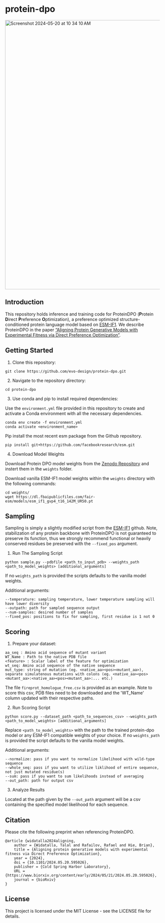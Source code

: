 # protein-dpo

<img width="875" alt="Screenshot 2024-05-20 at 10 34 10 AM" src="https://github.com/evo-design/protein-dpo/assets/63631602/66f67770-0d84-4a28-aa12-36bc2fbc9a52">

## Introduction

This repository holds inference and training code for ProteinDPO (**P**rotein **D**irect **P**reference **O**ptimization), a preference optimized structure-conditioned protein language model based on [ESM-IF1](https://github.com/facebookresearch/esm/tree/main/esm/inverse_folding). We describe ProteinDPO in the paper [“Aligning Protein Generative Models with Experimental Fitness via Direct Preference Optimization”](https://www.biorxiv.org/content/early/2024/05/21/2024.05.20.595026).


## Getting Started

1. Clone this repository:

```
git clone https://github.com/evo-design/protein-dpo.git
```
2. Navigate to the repository directory:

```
cd protein-dpo
```

3. Use conda and pip to install required dependencies:

Use the `environment.yml` file provided in this repository to create and activate a Conda environment with all the necessary dependencies.

```
conda env create -f environment.yml
conda activate <environment_name>
```

Pip install the most recent esm package from the Github repository.

```
pip install git+https://github.com/facebookresearch/esm.git
```

4. Download Model Weights

Download Protein DPO model weights from the [Zenodo Repository](https://doi.org/10.5281/zenodo.11218181) and instert them in the `weights` folder.

Download vanilla ESM-IF1 model weights within the `weights` directory with the following commands:

```
cd weights/
wget https://dl.fbaipublicfiles.com/fair-esm/models/esm_if1_gvp4_t16_142M_UR50.pt
```

## Sampling

Sampling is simply a slightly modified script from the [ESM-IF1](https://github.com/facebookresearch/esm/tree/main/esm/inverse_folding) github. Note, stabilization of any protein backbone with ProteinDPO is not guaranteed to preserve its function, thus we strongly recommend functional or heavily conserved residues be preserved with the `--fixed_pos` argument.

1. Run The Sampling Script

```
python sample.py --pdbfile <path_to_input_pdb> --weights_path <path_to_model_weights> [additional_arguments]
```

If no `weights_path` is provided the scripts defaults to the vanilla model weights.

Additional arguments:

```
--temperature: sampling temperature, lower temperature sampling will have lower diversity
--outpath: path for sampled sequence output
--num-samples: desired number of samples
--fixed_pos: positions to fix for sampling, first residue is 1 not 0
```

## Scoring

1. Prepare your dataset:

```
aa_seq : Amino acid sequence of mutant variant
WT_Name : Path to the native PDB file 
<feature> : Scalar label of the feature for optimization
wt_seq: Amino acid sequence of the native sequence
mut_type: string of mutation (eg. <native_aa><pos><mutant_aa>), separate simulatenous mutations with colons (eg. <native_aa><pos><mutant_aa>:<native_aa><pos><mutant_aa>:... etc.)
```

The file `fireprot_homologue_free.csv` is provided as an example. Note to score this csv, PDB files need to be downloaded and the 'WT_Name' column updated with their respective paths. 

2. Run Scoring Script

```
python score.py --dataset_path <path_to_sequences_csv> --weights_path <path_to_model_weights> [additional_arguments]
```

Replace `<path_to_model_weights>` with the path to the trained protein-dpo model or any ESM-IF1 compatible weights of your choice. If no `weights_path` is provided the script defaults to the vanilla model weights.

Additional arguments:

```
--normalize: pass if you want to normalize likelihood with wild-type sequence
--whole_seq: pass if you want to utilize liklihood of entire sequence, not just mutated residue(s)
--sum: pass if you want to sum likelihoods instead of averaging
--out_path: path for output csv
```

3. Analyze Results

Located at the path given by the `--out_path` argument will be a csv containing the specified model likelihood for each sequence.

## Citation

Please cite the following preprint when referencing ProteinDPO.

```
@article {widatalla2024aligning,
	author = {Widatalla, Talal and Rafailov, Rafael and Hie, Brian},
	title = {Aligning protein generative models with experimental fitness via Direct Preference Optimization},
	year = {2024},
	doi = {10.1101/2024.05.20.595026},
	publisher = {Cold Spring Harbor Laboratory},
	URL = {https://www.biorxiv.org/content/early/2024/05/21/2024.05.20.595026},
	journal = {bioRxiv}
}
```

## License
This project is licensed under the MIT License - see the LICENSE file for details.

